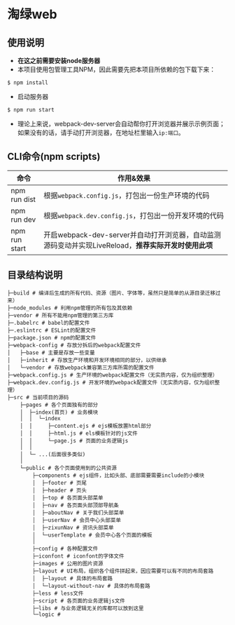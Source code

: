 # 淘绿web

## 使用说明
- **在这之前需要安装node服务器**
- 本项目使用包管理工具NPM，因此需要先把本项目所依赖的包下载下来：
```
$ npm install
```

- 启动服务器
```
$ npm run start
```

- 理论上来说，webpack-dev-server会自动帮你打开浏览器并展示示例页面；如果没有的话，请手动打开浏览器，在地址栏里输入`ip:端口`。

## CLI命令(npm scripts)
| 命令            | 作用&效果          |
| --------------- | ------------- |
| npm run dist   | 根据`webpack.config.js`，打包出一份生产环境的代码 |
| npm run dev     | 根据`webpack.dev.config.js`，打包出一份开发环境的代码 |
| npm run start   | 开启webpack-dev-server并自动打开浏览器，自动监测源码变动并实现LiveReload，**推荐实际开发时使用此项** |

## 目录结构说明
```
├─build # 编译后生成的所有代码、资源（图片、字体等，虽然只是简单的从源目录迁移过来）
├─node_modules # 利用npm管理的所有包及其依赖
├─vendor # 所有不能用npm管理的第三方库
├─.babelrc # babel的配置文件
├─.eslintrc # ESLint的配置文件
├─package.json # npm的配置文件
├─webpack-config # 存放分拆后的webpack配置文件
│   ├─base # 主要是存放一些变量
│   ├─inherit # 存放生产环境和开发环境相同的部分，以供继承
│   └─vendor # 存放webpack兼容第三方库所需的配置文件
├─webpack.config.js # 生产环境的webpack配置文件（无实质内容，仅为组织整理）
├─webpack.dev.config.js # 开发环境的webpack配置文件（无实质内容，仅为组织整理）
├─src # 当前项目的源码
    ├─pages # 各个页面独有的部分
    │  ├─index(首页) # 业务模块
    │  │  └─index 
    │  │     ├─content.ejs # ejs模板放置html部分
    │  │  	 ├─html.js # els模板针对的js文件
    │  │     └─page.js # 页面的业务逻辑js
    │  │
    │  └─ ...(后面很多类似)
    │
    └─public # 各个页面使用到的公共资源
        ├─components # ejs组件，比如头部、底部需要需要include的小模块
        │  ├─footer # 页尾
        │  ├─header # 页头
        │  ├─top # 各页面头部菜单
        │  ├─nav # 各页面头部顶部导航条
        │  ├─aboutNav # 关于我们头部菜单
        │  ├─userNav # 会员中心头部菜单
        │  ├─zixunNav # 资讯头部菜单
        │  └─userTemplate # 会员中心各个页面的模板
        │  
        ├─config # 各种配置文件
        ├─iconfont # iconfont的字体文件
        ├─images # 公用的图片资源
        ├─layout # UI布局，组织各个组件拼起来，因应需要可以有不同的布局套路
        │  ├─layout # 具体的布局套路
        │  └─layout-without-nav # 具体的布局套路
        ├─less # less文件
        ├─script # 各页面的业务逻辑js文件
        ├─libs # 与业务逻辑无关的库都可以放到这里
        └─logic # 
```
